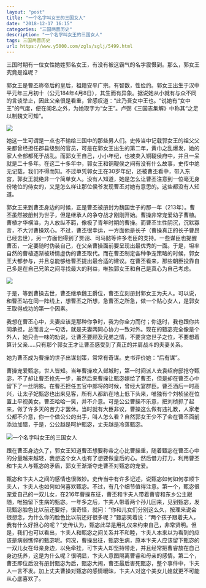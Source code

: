 ```yaml
---
layout: "post"
title: "一个名字叫女王的三国女人"
date: "2018-12-17 16:15"
categories: "三国两晋历史"
description: "一个名字叫女王的三国女人"
tags: 三国两晋历史
url: https://www.y5000.com/zgls/sglj/5499.html
---
```






三国时期有一位女性她姓郭名女王，有没有被这霸气的名字震慑到。那么，郭女王究竟是谁呢？

郭女王是曹丕称帝后的皇后，祖籍安平广宗。有智数，性俭约。郭女王出生于汉中平元年三月初十（公元184年4月8日），其生而有异象。据说她从小就有与众不同的言谈举止，因此父亲很是看重，曾感叹道：“此乃吾女中王也。“说她有“女中王”的气度，便在闺名之外，为她取字为“女王”。卢弼《三国志集解》中称其“之足以制魏文可知”。

![](/uploads/allimg/161118/6-16111Q42R3Y4.JPG)

她这一生可谓是一点也不输给三国中的那些男人们。史传当中记载郭女王的祖父父亲都曾经担任郡县级别的官员，可是在郭女王出生的第二年，黄巾之乱爆发，她的家人全部都死于战乱。而郭女王自己，小小年纪，也被卖入铜鞮侯府中，并且一呆就是二十多年。在这二十多年中，郭女王和铜鞮侯之间有没有什么故事，史传中绝无记载，我们不得而知。不过单凭郭女王在30岁年纪，还被曹丕看中，带入东宫，郭女王就绝非一个简单女人。没有人知道，她是怎么让曹丕注意到一位毫无身份地位的侍女的，又是怎么样让那位侯爷发现曹丕对她有意思的。这些都没有人知道。

郭女王来到曹丕身边的时候，正是曹丕被册封为魏国世子的那一年（213年）。曹丕虽然被册封为世子，但是继承人的争夺战才刚刚开始。曹操非常宠爱幼子曹植。曹植才华横溢，为人放纵不羁，像极了青年时期的曹操。而曹丕生性阴沉，沉默寡言，不大讨曹操欢心。不过，曹丕很幸运，一方面他是长子（曹操真正的长子曹昂已经去世），另一方面他得到了贾诩、司马懿等许多老臣的支持。一些谋臣也提醒曹丕，一定要随时伪装自己，在父亲曹操面前要呈现出最优秀的一面。于是，坦率自然的曹植逐渐被矫情虚伪的曹丕取代。而在曹丕制定各种争宠策略的时候，郭女王大都参与，并且总能够给曹丕提出最合适的建议。在曹丕看来，那些朝臣投靠自己多是在自己兄弟之间寻找最大的利益，唯独郭女王和自己是真心为自己考虑。

![](/uploads/allimg/161118/6-16111Q42Z1427.JPG)

于是，等到曹操去世，曹丕继承魏王爵位，曹丕立刻册封郭女王为夫人。可以说，和曹丕站在同一阵线上，想曹丕之所想，急曹丕之所急，做一个贴心女人，是郭女王取得成功的第一个因素。

我想在曹丕心中，夫妻应该是那种你争时，我为你全力而付；你退时，我也跟你共同承担，总而言之一句话，就是夫妻两同心协力一致对外。现在的甄宓完全像是个外人，她只会一味的劝说，让曹丕要顾及兄弟之情，不要贪恋世子之位，不要想着算计父亲.....只有那个郭女王才让曹丕感受到了真正的并肩战斗的夫妻关系。

她为曹丕成为曹操的世子出谋划策，常常有奇谋。史书评价她：“后有谋”。

曹操宠爱甄宓，世人皆知。当年曹操攻入邺城时，第一时间派人去袁绍府邸抢夺甄宓，不了却让曹丕抢先一步，虽然后来曹操让甄宓嫁给了曹丕，但是却在曹丕心中留下了一丝阴影。在曹丕担任五官中郎将的时候，曾经大宴群臣。曹丕酒后一时高兴，让太子妃甄宓也出来见客，所有人都趴在地上低下头来，唯独有个刘桢坐在位置上平视美女。曹丕哈哈一笑，并不介意。可是公公曹操不乐意，把刘桢抓了起来，做了许多天的苦力才罢休。当时就有大臣非议，曹操这么做有违礼教，人家老公都不介意，你一个做公公的出手，叫人怎么看？自然郭女王少不了会在曹丕面前添油加醋，于是，公公越是呵护甄宓，丈夫越是冷落甄宓。

![一个名字叫女王的三国女人](/uploads/allimg/161118/6-16111Q43032523.JPG)

跟在曹丕身边久了，郭女王知道曹丕想要称帝之心比曹操重，随着甄宓在曹丕心中的分量越来越轻，我想这个女人也有了想要做皇后的心。然后借力打力，利用曹丕和卞夫人与甄宓的矛盾，郭女王渐渐夺走曹丕对甄宓的宠爱。

甄宓和卞夫人之间的感情也很微妙。史传当中有许多记述，说甄宓如何如何孝顺卞夫人，卞夫人也如何如何喜欢甄宓。不过，有几个细节值得注意。第一个，甄宓很宠爱自己的一双儿女，在216年曹操东征，曹丕和卞夫人带着曹睿和东乡公主跟随，唯独留下生病的甄宓。一年多之后，卞夫人带着两个孙儿回来，见到甄宓，发现甄宓脸色比以前还要好，很奇怪，就问：“你和儿女们分别这么久，按理来说会很想念，为什么你的脸色比以前还好很多呢？”甄宓笑着说：“两个孩子跟着夫人，我有什么好担心的呢？”史传认为，甄宓此举是用礼仪来约束自己，非常贤明。但是，我们也可以看出，卞夫人和甄宓之间关系并不和睦，卞夫人本来以为看到的应该是病弱憔悴的甄宓呢。何况，曹操出征，甄宓生病，原本卞夫人应该留下甄宓的一双儿女在母亲身边，以免牵挂，可卞夫人却坚持带走，并且经常把曹睿放在自己身边抚养，这是为什么呢？很明显，卞夫人意图隔离曹睿和母亲的感情。第二个，曹丕即位后没有册封甄宓为后，甄宓大闹，曹丕最后害死甄宓，整个事件中，卞夫人一言不发。加上丈夫曹操对甄宓的感情暧昧，卞夫人对这个美女儿媳就更不可能从心底喜欢了。
